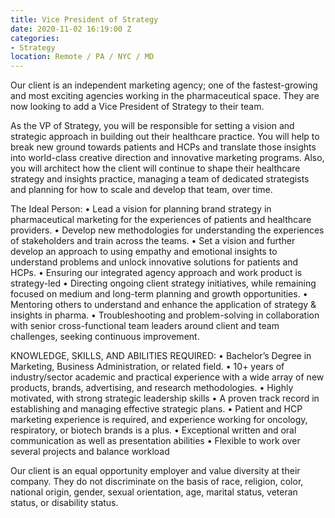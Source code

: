 ```yaml
---
title: Vice President of Strategy
date: 2020-11-02 16:19:00 Z
categories:
- Strategy
location: Remote / PA / NYC / MD
---
```


Our client is an independent marketing agency; one of the fastest-growing and most exciting agencies working in the pharmaceutical space. They are now looking to add a Vice President of Strategy to their team.

As the VP of Strategy, you will be responsible for setting a vision and strategic approach in building out their healthcare practice. You will help to break new ground towards patients and HCPs and translate those insights into world-class creative direction and innovative marketing programs. Also, you will architect how the client will continue to shape their healthcare strategy and insights practice, managing a team of dedicated strategists and planning for how to scale and develop that team, over time.
 
The Ideal Person:
• Lead a vision for planning brand strategy in pharmaceutical marketing for the experiences of patients and healthcare providers.
• Develop new methodologies for understanding the experiences of stakeholders and train across the teams.
• Set a vision and further develop an approach to using empathy and emotional insights to understand problems and unlock innovative solutions for patients and HCPs.
• Ensuring our integrated agency approach and work product is strategy-led
• Directing ongoing client strategy initiatives, while remaining focused on medium and long-term planning and growth opportunities.
• Mentoring others to understand and enhance the application of strategy & insights in pharma.
• Troubleshooting and problem-solving in collaboration with senior cross-functional team leaders around client and team challenges, seeking continuous improvement.

KNOWLEDGE, SKILLS, AND ABILITIES REQUIRED:
• Bachelor’s Degree in Marketing, Business Administration, or related field.
• 10+ years of industry/sector academic and practical experience with a wide array of new products, brands, advertising, and research methodologies.
• Highly motivated, with strong strategic leadership skills
• A proven track record in establishing and managing effective strategic plans. 
• Patient and HCP marketing experience is required, and experience working for oncology, respiratory, or biotech brands is a plus. 
• Exceptional written and oral communication as well as presentation abilities
• Flexible to work over several projects and balance workload

Our client is an equal opportunity employer and value diversity at their company. They do not discriminate on the basis of race, religion, color, national origin, gender, sexual orientation, age, marital status, veteran status, or disability status.
